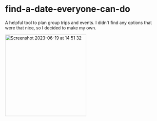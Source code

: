 # find-a-date-everyone-can-do
A helpful tool to plan group trips and events. I didn't find any options that were that nice, so I decided to make my own.

<img width="266" alt="Screenshot 2023-06-19 at 14 51 32" src="https://github.com/hectorbennett/find-a-date-everyone-can-do/assets/23317027/a6c724a5-4284-4194-9966-87596ce5e7ab">
